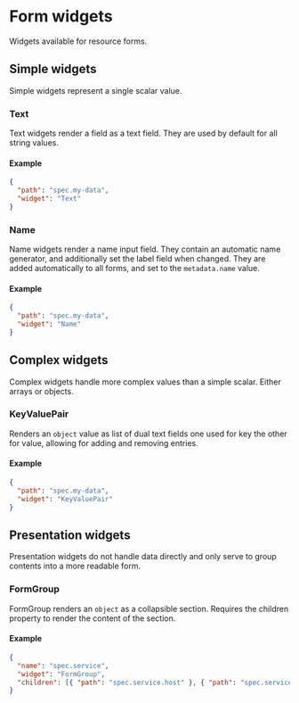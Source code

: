 # Form widgets

Widgets available for resource forms.

## Simple widgets

Simple widgets represent a single scalar value.

### Text

Text widgets render a field as a text field. They are used by default for all string values.

#### Example

```json
{
  "path": "spec.my-data",
  "widget": "Text"
}
```

### Name

Name widgets render a name input field. They contain an automatic name generator, and additionally set the label field when changed. They are added automatically to all forms, and set to the `metadata.name` value.

#### Example

```json
{
  "path": "spec.my-data",
  "widget": "Name"
}
```

## Complex widgets

Complex widgets handle more complex values than a simple scalar. Either arrays or objects.

### KeyValuePair

Renders an `object` value as list of dual text fields one used for key the other for value, allowing for adding and removing entries.

#### Example

```json
{
  "path": "spec.my-data",
  "widget": "KeyValuePair"
}
```

## Presentation widgets

Presentation widgets do not handle data directly and only serve to group contents into a more readable form.

### FormGroup

FormGroup renders an `object` as a collapsible section. Requires the children property to render the content of the section.

#### Example

```json
{
  "name": "spec.service",
  "widget": "FormGroup",
  "children": [{ "path": "spec.service.host" }, { "path": "spec.service.port" }]
}
```
